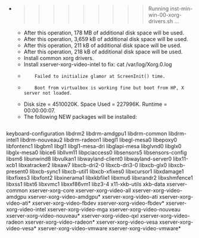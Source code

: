 * >>>>>>>>> Running inst-min-win-00-xorg-drivers.sh ...
  * After this operation, 178 MB of additional disk space will be used.
  * After this operation, 3,659 kB of additional disk space will be used.
  * After this operation, 211 kB of additional disk space will be used.
  * After this operation, 218 kB of additional disk space will be used.
  * Install common xorg drivers.
  * Install xserver-xorg-video-intel to fix: cat /var/log/Xorg.0.log
  * 		Failed to initialize glamor at ScreenInit() time.
  * 		Boot from virtualbox is working fine but boot from HP, X server not loaded.
  * Disk size = 4510020K. Space Used = 227996K. Runtime = 00:00:00:07.
  * The following NEW packages will be installed:
  ```bash
keyboard-configuration libdrm2 libdrm-amdgpu1 libdrm-common libdrm-intel1
libdrm-nouveau2 libdrm-radeon1 libegl1 libegl-mesa0 libepoxy0
libfontenc1 libgbm1 libgl1 libgl1-mesa-dri libglapi-mesa
libglvnd0 libglx0 libglx-mesa0 libice6 libllvm11
libpciaccess0 libsensors5 libsensors-config libsm6 libunwind8
libvulkan1 libwayland-client0 libwayland-server0 libx11-xcb1 libxatracker2
libxaw7 libxcb-dri2-0 libxcb-dri3-0 libxcb-glx0 libxcb-present0
libxcb-sync1 libxcb-util1 libxcb-xfixes0 libxcursor1 libxdamage1
libxfixes3 libxfont2 libxinerama1 libxkbfile1 libxmu6
libxrandr2 libxshmfence1 libxss1 libxt6 libxvmc1
libxxf86vm1 libz3-4 x11-xkb-utils xkb-data xserver-common
xserver-xorg-core xserver-xorg-video-all xserver-xorg-video-amdgpu xserver-xorg-video-amdgpu* xserver-xorg-video-ati
xserver-xorg-video-ati* xserver-xorg-video-fbdev xserver-xorg-video-fbdev* xserver-xorg-video-intel xserver-xorg-video-mga
xserver-xorg-video-nouveau xserver-xorg-video-nouveau* xserver-xorg-video-qxl xserver-xorg-video-radeon xserver-xorg-video-radeon*
xserver-xorg-video-vesa xserver-xorg-video-vesa* xserver-xorg-video-vmware xserver-xorg-video-vmware*
  ```

